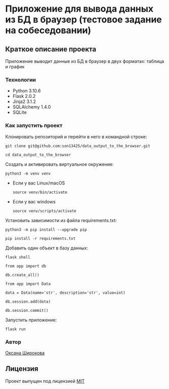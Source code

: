 #  Приложение для вывода данных из БД в браузер (тестовое задание на собеседовании)

## Краткое описание проекта

Приложение выводит данные из БД в браузер в двух форматах: таблица и график

### Технологии

- Python 3.10.6
- Flask 2.0.2
- Jinja2 3.1.2
- SQLAlchemy 1.4.0
- SQLite

### Как запустить проект

Клонировать репозиторий и перейти в него в командной строке:

```
git clone git@github.com:son13425/data_output_to_the_browser.git
```

```
cd data_output_to_the_browser
```

Cоздать и активировать виртуальное окружение:

```
python3 -m venv venv
```

* Если у вас Linux/macOS

    ```
    source venv/bin/activate
    ```

* Если у вас windows

    ```
    source venv/scripts/activate
    ```

Установить зависимости из файла requirements.txt:

```
python3 -m pip install --upgrade pip
```

```
pip install -r requirements.txt
```

Добавить один объект в базу данных:

```
flask shell
```

```
from app import db
```

```
db.create_all()
```

```
from app import Data
```

```
data = Data(name='str', description='str', value=int)
```

```
db.session.add(data)
```

```
db.session.commit()
```

Запустить приложение:

```
flask run
```

### Автор
[Оксана Широкова](https://github.com/son13425)


## Лицензия
Проект выпущен под лицензией [MIT](https://github.com/son13425/data_output_to_the_browser/blob/main/COPYING.txt)
